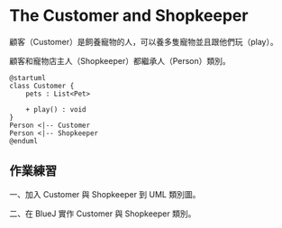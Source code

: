 # The Customer and Shopkeeper

顧客（Customer）是飼養寵物的人，可以養多隻寵物並且跟他們玩（play）。

顧客和寵物店主人（Shopkeeper）都繼承人（Person）類別。

```uml
@startuml
class Customer {
    pets : List<Pet>
    
    + play() : void
}
Person <|-- Customer
Person <|-- Shopkeeper
@enduml
```

## 作業練習

一、加入 Customer 與 Shopkeeper 到 UML 類別圖。

二、在 BlueJ 實作 Customer 與 Shopkeeper 類別。
